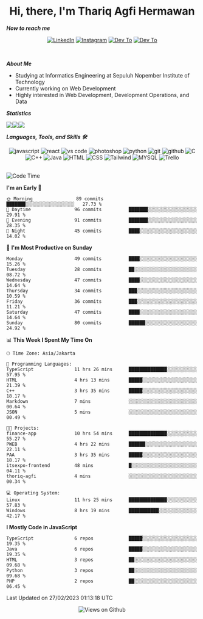 <div align="center">
  <h1>Hi, there, I'm Thariq Agfi Hermawan</h1>
</div>


***How to reach me***
<p align='center'>
   <a href="https://www.linkedin.com/in/thariqagfihermawan" target="_blank"><img src="https://img.shields.io/badge/LinkedIn-0077B5?style=for-the-badge&logo=linkedin&logoColor=white" alt="LinkedIn"></a>
   <a href="https://www.instagram.com/thoriqagfi" target="_blank"><img src="https://img.shields.io/badge/Instagram-E4405F?style=for-the-badge&logo=instagram&logoColor=white" alt="Instagram"></a>
   <a href="https://medium.com/@thoriq.aghfi60" target="_blank"><img src="https://img.shields.io/badge/Medium-12100E?style=for-the-badge&logo=medium&logoColor=white" alt="Dev To"></a>
   <a href="https://linktr.ee/thoriqagfi" target="_blank"><img src="https://img.shields.io/badge/linktree-1de9b6?style=for-the-badge&logo=linktree&logoColor=white" alt="Dev To"></a>
</p>

<br>

***About Me***
- Studying at Informatics Engineering at Sepuluh Nopember Institute of Technology
- Currently working on Web Development
- Highly interested in Web Development, Development Operations, and Data

***Statistics***

<!-- [![GitHub Streak](http://github-readme-streak-stats.herokuapp.com?user=thoriqagfi&theme=dark)](https://git.io/streak-stats) -->

<div align="center">
  <div style="display: flex;">
    <img src="http://github-readme-streak-stats.herokuapp.com?user=thoriqagfi&theme=chartreuse-dark"/>
    <img src="https://github-readme-stats.vercel.app/api/top-langs/?username=thoriqagfi&layout=compact&&theme=chartreuse-dark&langs_count=8)](https://github.com/thoriqagfi"/>
    <img src="https://github-readme-stats.vercel.app/api?username=thoriqagfi&show_icons=true&theme=chartreuse-dark"/>
  </div>
</div>

<!-- [![Top Langs](https://github-readme-stats.vercel.app/api/top-langs/?username=thoriqagfi&layout=compact&&theme=chartreuse-dark&langs_count=8)](https://github.com/thoriqagfi)
< ![Agfi's GitHub stats](https://github-readme-stats.vercel.app/api?username=thoriqagfi&show_icons=true&theme=chartreuse-dark) -->

***Languages, Tools, and Skills 🛠***

  <div align="center">
    <img src="https://img.shields.io/badge/JavaScript-F7DF1E?style=for-the-badge&logo=javascript&logoColor=black" alt="javascript" />
    <img src="https://img.shields.io/badge/React-61DAFB?style=for-the-badge&logo=react&logoColor=black" alt="react" />
    <img src="https://img.shields.io/badge/vs%20code-007ACC?style=for-the-badge&logo=visual%20studio%20code&logoColor=white" alt="vs code" />
    <img src="https://img.shields.io/badge/adobe%20photoshop-31A8FF?style=for-the-badge&logo=adobe%20photoshop&logoColor=white" alt="photoshop" />
    <img src="https://img.shields.io/badge/python-3776AB?style=for-the-badge&logo=python&logoColor=white" alt="python" />
    <img src="https://img.shields.io/badge/Git-F05032?style=for-the-badge&logo=git&logoColor=white" alt="git" />
    <img src="https://img.shields.io/badge/GitHub-100000?style=for-the-badge&logo=github&logoColor=white" alt="github" />
    <img src="https://img.shields.io/badge/c-%2300599C.svg?style=for-the-badge&logo=c&logoColor=white" alt="C" />
    <img src="https://img.shields.io/badge/c++-%2300599C.svg?style=for-the-badge&logo=c%2B%2B&logoColor=white" alt="C++" />
    <img src="https://img.shields.io/badge/Java-ED8B00?style=for-the-badge&logo=java&logoColor=white" alt="Java"/>
    <img src="https://img.shields.io/badge/HTML5-E34F26?style=for-the-badge&logo=html5&logoColor=white" alt="HTML" />
    <img src="https://img.shields.io/badge/CSS-239120?&style=for-the-badge&logo=css3&logoColor=white" alt ="CSS" />
    <img src="https://img.shields.io/badge/tailwindcss-%2338B2AC.svg?style=for-the-badge&logo=tailwind-css&logoColor=white" alt="Tailwind" />
    <img src="https://img.shields.io/badge/MySQL-00000F?style=for-the-badge&logo=mysql&logoColor=white" alt="MYSQL" />
    <img src="https://img.shields.io/badge/Trello-%23026AA7.svg?style=for-the-badge&logo=Trello&logoColor=white" alt="Trello" />
  </div><br>

<!--START_SECTION:waka-->
![Code Time](http://img.shields.io/badge/Code%20Time-140%20hrs%2057%20mins-blue)

**I'm an Early 🐤** 

```text
🌞 Morning                89 commits          ███████░░░░░░░░░░░░░░░░░░   27.73 % 
🌆 Daytime                96 commits          ███████░░░░░░░░░░░░░░░░░░   29.91 % 
🌃 Evening                91 commits          ███████░░░░░░░░░░░░░░░░░░   28.35 % 
🌙 Night                  45 commits          ████░░░░░░░░░░░░░░░░░░░░░   14.02 % 
```
📅 **I'm Most Productive on Sunday** 

```text
Monday                   49 commits          ████░░░░░░░░░░░░░░░░░░░░░   15.26 % 
Tuesday                  28 commits          ██░░░░░░░░░░░░░░░░░░░░░░░   08.72 % 
Wednesday                47 commits          ████░░░░░░░░░░░░░░░░░░░░░   14.64 % 
Thursday                 34 commits          ███░░░░░░░░░░░░░░░░░░░░░░   10.59 % 
Friday                   36 commits          ███░░░░░░░░░░░░░░░░░░░░░░   11.21 % 
Saturday                 47 commits          ████░░░░░░░░░░░░░░░░░░░░░   14.64 % 
Sunday                   80 commits          ██████░░░░░░░░░░░░░░░░░░░   24.92 % 
```


📊 **This Week I Spent My Time On** 

```text
🕑︎ Time Zone: Asia/Jakarta

💬 Programming Languages: 
TypeScript               11 hrs 26 mins      ██████████████░░░░░░░░░░░   57.95 % 
HTML                     4 hrs 13 mins       █████░░░░░░░░░░░░░░░░░░░░   21.39 % 
C++                      3 hrs 35 mins       █████░░░░░░░░░░░░░░░░░░░░   18.17 % 
Markdown                 7 mins              ░░░░░░░░░░░░░░░░░░░░░░░░░   00.64 % 
JSON                     5 mins              ░░░░░░░░░░░░░░░░░░░░░░░░░   00.49 % 

🐱‍💻 Projects: 
finance-app              10 hrs 54 mins      ██████████████░░░░░░░░░░░   55.27 % 
PWEB                     4 hrs 22 mins       ██████░░░░░░░░░░░░░░░░░░░   22.11 % 
PAA                      3 hrs 35 mins       █████░░░░░░░░░░░░░░░░░░░░   18.17 % 
itsexpo-frontend         48 mins             █░░░░░░░░░░░░░░░░░░░░░░░░   04.11 % 
thoriq-agfi              4 mins              ░░░░░░░░░░░░░░░░░░░░░░░░░   00.34 % 

💻 Operating System: 
Linux                    11 hrs 25 mins      ██████████████░░░░░░░░░░░   57.83 % 
Windows                  8 hrs 19 mins       ███████████░░░░░░░░░░░░░░   42.17 % 
```

**I Mostly Code in JavaScript** 

```text
TypeScript               6 repos             █████░░░░░░░░░░░░░░░░░░░░   19.35 % 
Java                     6 repos             █████░░░░░░░░░░░░░░░░░░░░   19.35 % 
HTML                     3 repos             ██░░░░░░░░░░░░░░░░░░░░░░░   09.68 % 
Python                   3 repos             ██░░░░░░░░░░░░░░░░░░░░░░░   09.68 % 
PHP                      2 repos             ██░░░░░░░░░░░░░░░░░░░░░░░   06.45 % 
```




 Last Updated on 27/02/2023 01:13:18 UTC
<!--END_SECTION:waka-->

<div align="center">
<img src="https://komarev.com/ghpvc/?username=thoriqagfi&color=blue" alt="Views on Github" />
</div>